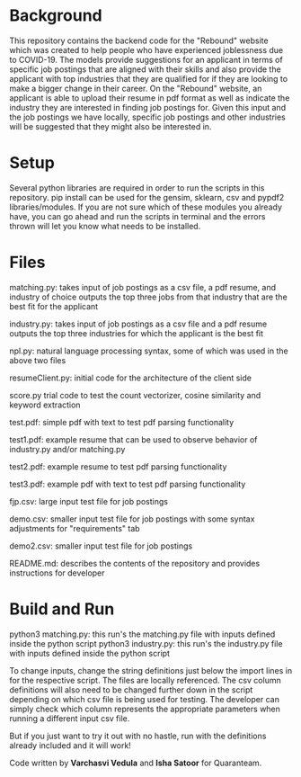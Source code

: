 # Background

This repository contains the backend code for the "Rebound" website which was created to help people who have experienced joblessness due to COVID-19. The models provide suggestions for an applicant in terms of specific job postings that are aligned with their skills and also provide the applicant with top industries that they are qualified for if they are looking to make a bigger change in their career. On the "Rebound" website, an applicant is able to upload their resume in pdf format as well as indicate the industry they are interested in finding job postings for. Given this input and the job postings we have locally, specific job postings and other industries will be suggested that they might also be interested in.

# Setup

Several python libraries are required in order to run the scripts in this repository.
pip install can be used for the gensim, sklearn, csv and pypdf2 libraries/modules.
If you are not sure which of these modules you already have, you can go ahead and run the scripts
in terminal and the errors thrown will let you know what needs to be installed.

# Files

matching.py:
takes input of job postings as a csv file, a pdf resume, and industry of choice
outputs the top three jobs from that industry that are the best fit for the applicant

industry.py:
takes input of job postings as a csv file and a pdf resume
outputs the top three industries for which the applicant is the best fit

npl.py:
natural language processing syntax, some of which was used in the above two files

resumeClient.py:
initial code for the architecture of the client side

score.py
trial code to test the count vectorizer, cosine similarity and keyword extraction

test.pdf:
simple pdf with text to test pdf parsing functionality

test1.pdf:
example resume that can be used to observe behavior of industry.py and/or matching.py

test2.pdf:
example resume to test pdf parsing functionality

test3.pdf:
example pdf with text to test pdf parsing functionality

fjp.csv: 
large input test file for job postings

demo.csv: 
smaller input test file for job postings with some syntax adjustments for "requirements" tab

demo2.csv: 
smaller input test file for job postings

README.md:
describes the contents of the repository and provides instructions for developer

# Build and Run

python3 matching.py: this run's the matching.py file with inputs defined inside the python script
python3 industry.py: this run's the industry.py file with inputs defined inside the python script

To change inputs, change the string definitions just below the import lines in for the respective script. 
The files are locally referenced. The csv column definitions will also need to be changed further down in the script depending on which csv file is being used for testing. The developer can simply check which column represents the appropriate parameters when running a different input csv file.

But if you just want to try it out with no hastle, run with the definitions already included and it will work!

Code written by **Varchasvi Vedula** and **Isha Satoor** for Quaranteam.
